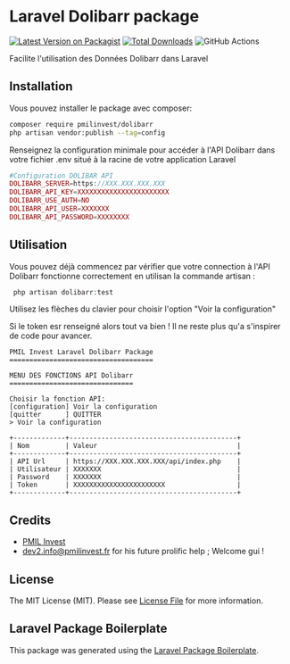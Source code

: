 # Laravel Dolibarr package

[![Latest Version on Packagist](https://img.shields.io/packagist/v/pmilinvest/dolibarr.svg?style=flat-square)](https://packagist.org/packages/pmilinvest/dolibarr)
[![Total Downloads](https://img.shields.io/packagist/dt/pmilinvest/dolibarr.svg?style=flat-square)](https://packagist.org/packages/pmilinvest/dolibarr)
![GitHub Actions](https://github.com/pmilinvest/dolibarr/actions/workflows/main.yml/badge.svg)

Facilite l'utilisation des Données Dolibarr dans Laravel

## Installation

Vous pouvez installer le package avec composer:

```bash
composer require pmilinvest/dolibarr
php artisan vendor:publish --tag=config
```

Renseignez la configuration minimale pour accéder à l'API Dolibarr dans votre fichier .env situé à la racine de votre application Laravel
```php
#Configuration DOLIBAR API
DOLIBARR_SERVER=https://XXX.XXX.XXX.XXX
DOLIBARR_API_KEY=XXXXXXXXXXXXXXXXXXXXXXX
DOLIBARR_USE_AUTH=NO
DOLIBARR_API_USER=XXXXXXX
DOLIBARR_API_PASSWORD=XXXXXXXX
```




## Utilisation
Vous pouvez déjà commencez par vérifier que votre connection à l'API Dolibarr fonctionne correctement en utilisan la commande artisan :
```php
 php artisan dolibarr:test
```
Utilisez les flèches du clavier pour choisir l'option "Voir la configuration"


Si le token esr renseigné alors tout va bien !
Il ne reste plus qu'a s'inspirer de code pour avancer.


```
PMIL Invest Laravel Dolibarr Package
====================================

MENU DES FONCTIONS API Dolibarr
===============================

Choisir la fonction API:
[configuration] Voir la configuration
[quitter      ] QUITTER
> Voir la configuration

+-------------+------------------------------------------+
| Nom         | Valeur                                   |
+-------------+------------------------------------------+
| API Url     | https://XXX.XXX.XXX.XXX/api/index.php    |
| Utilisateur | XXXXXXX                                  |
| Password    | XXXXXXX                                  |
| Token       | XXXXXXXXXXXXXXXXXXXXXXX                  |
+-------------+------------------------------------------+

```

## Credits

-   [PMIL Invest](https://pmil.fr)
-   dev2.info@pmilinvest.fr for his future prolific help ; Welcome gui !

## License

The MIT License (MIT). Please see [License File](LICENSE.md) for more information.

## Laravel Package Boilerplate

This package was generated using the [Laravel Package Boilerplate](https://laravelpackageboilerplate.com).
